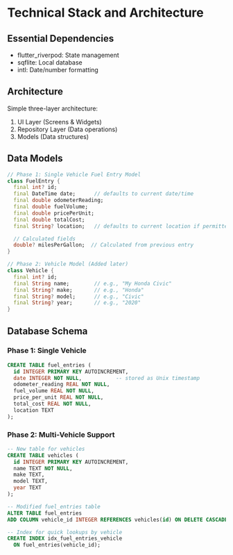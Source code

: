 # Technical Stack and Architecture

## Essential Dependencies
- flutter_riverpod: State management
- sqflite: Local database
- intl: Date/number formatting

## Architecture
Simple three-layer architecture:
1. UI Layer (Screens & Widgets)
2. Repository Layer (Data operations)
3. Models (Data structures)

## Data Models

```dart
// Phase 1: Single Vehicle Fuel Entry Model
class FuelEntry {
  final int? id;
  final DateTime date;      // defaults to current date/time
  final double odometerReading;
  final double fuelVolume;
  final double pricePerUnit;
  final double totalCost;
  final String? location;   // defaults to current location if permitted

  // Calculated fields
  double? milesPerGallon;  // Calculated from previous entry
}

// Phase 2: Vehicle Model (Added later)
class Vehicle {
  final int? id;
  final String name;        // e.g., "My Honda Civic"
  final String? make;       // e.g., "Honda"
  final String? model;      // e.g., "Civic"
  final String? year;       // e.g., "2020"
}
```

## Database Schema

### Phase 1: Single Vehicle
```sql
CREATE TABLE fuel_entries (
  id INTEGER PRIMARY KEY AUTOINCREMENT,
  date INTEGER NOT NULL,           -- stored as Unix timestamp
  odometer_reading REAL NOT NULL,
  fuel_volume REAL NOT NULL,
  price_per_unit REAL NOT NULL,
  total_cost REAL NOT NULL,
  location TEXT
);
```

### Phase 2: Multi-Vehicle Support
```sql
-- New table for vehicles
CREATE TABLE vehicles (
  id INTEGER PRIMARY KEY AUTOINCREMENT,
  name TEXT NOT NULL,
  make TEXT,
  model TEXT,
  year TEXT
);

-- Modified fuel_entries table
ALTER TABLE fuel_entries 
ADD COLUMN vehicle_id INTEGER REFERENCES vehicles(id) ON DELETE CASCADE;

-- Index for quick lookups by vehicle
CREATE INDEX idx_fuel_entries_vehicle 
  ON fuel_entries(vehicle_id);
```